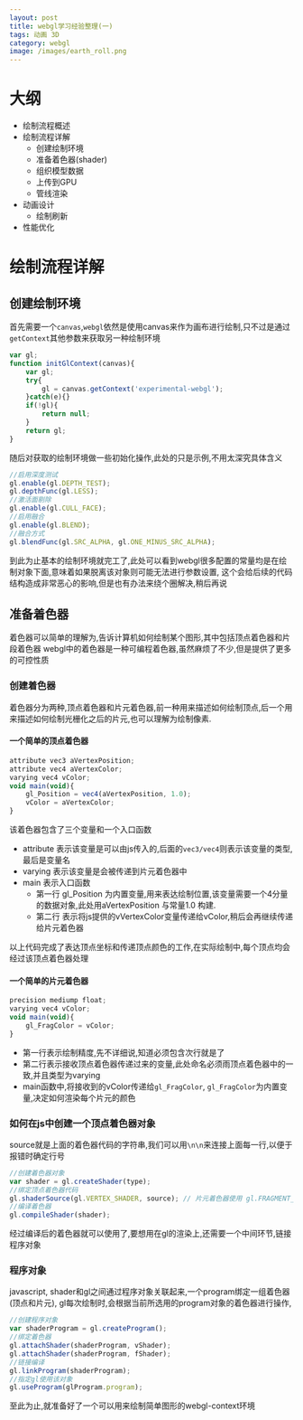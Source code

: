 ```yaml
---
layout: post
title: webgl学习经验整理(一)
tags: 动画 3D
category: webgl
image: /images/earth_roll.png
---
```


# 大纲

* 绘制流程概述
* 绘制流程详解
    * 创建绘制环境
    * 准备着色器(shader)
    * 组织模型数据
    * 上传到GPU
    * 管线渲染
* 动画设计
    * 绘制刷新
* 性能优化

<!--more-->


# 绘制流程详解

## 创建绘制环境

首先需要一个`canvas`,`webgl`依然是使用canvas来作为画布进行绘制,只不过是通过`getContext`其他参数来获取另一种绘制环境

~~~javascript
var gl;
function initGlContext(canvas){
    var gl;
    try{ 
        gl = canvas.getContext('experimental-webgl'); 
    }catch(e){}
    if(!gl){
        return null;
    }
    return gl;
}
~~~

随后对获取的绘制环境做一些初始化操作,此处的只是示例,不用太深究具体含义

~~~javascript
//启用深度测试
gl.enable(gl.DEPTH_TEST);
gl.depthFunc(gl.LESS);
//激活面剔除
gl.enable(gl.CULL_FACE);
//启用融合
gl.enable(gl.BLEND);
//融合方式
gl.blendFunc(gl.SRC_ALPHA, gl.ONE_MINUS_SRC_ALPHA);
~~~

到此为止基本的绘制环境就完工了,此处可以看到webgl很多配置的常量均是在绘制对象下面,意味着如果脱离该对象则可能无法进行参数设置,
这个会给后续的代码结构造成非常恶心的影响,但是也有办法来绕个圈解决,稍后再说

## 准备着色器

着色器可以简单的理解为,告诉计算机如何绘制某个图形,其中包括顶点着色器和片段着色器
webgl中的着色器是一种可编程着色器,虽然麻烦了不少,但是提供了更多的可控性质

### 创建着色器
   
着色器分为两种,顶点着色器和片元着色器,前一种用来描述如何绘制顶点,后一个用来描述如何绘制光栅化之后的片元,也可以理解为绘制像素.

#### 一个简单的顶点着色器

~~~javascript
attribute vec3 aVertexPosition;
attribute vec4 aVertexColor;
varying vec4 vColor;
void main(void){
    gl_Position = vec4(aVertexPosition, 1.0);
    vColor = aVertexColor;
}
~~~

该着色器包含了三个变量和一个入口函数

* attribute 表示该变量是可以由js传入的,后面的`vec3/vec4`则表示该变量的类型, 最后是变量名
* varying 表示该变量是会被传递到片元着色器中
* main 表示入口函数
    * 第一行 gl_Position 为内置变量,用来表达绘制位置,该变量需要一个4分量的数据对象,此处用aVertexPosition 与常量1.0 构建.
    * 第二行 表示将js提供的vVertexColor变量传递给vColor,稍后会再继续传递给片元着色器

以上代码完成了表达顶点坐标和传递顶点颜色的工作,在实际绘制中,每个顶点均会经过该顶点着色器处理

#### 一个简单的片元着色器

~~~javascript
precision mediump float;
varying vec4 vColor;
void main(void){
    gl_FragColor = vColor;    
}
~~~

* 第一行表示绘制精度,先不详细说,知道必须包含次行就是了
* 第二行表示接收顶点着色器传递过来的变量,此处命名必须雨顶点着色器中的一致,并且类型为varying
* main函数中,将接收到的vColor传递给`gl_FragColor`, `gl_FragColor`为内置变量,决定如何渲染每个片元的颜色

### 如何在js中创建一个顶点着色器对象

source就是上面的着色器代码的字符串,我们可以用`\n\n`来连接上面每一行,以便于报错时确定行号

~~~javascript
//创建着色器对象
var shader = gl.createShader(type);
//绑定顶点着色器代码
gl.shaderSource(gl.VERTEX_SHADER, source); // 片元着色器使用 gl.FRAGMENT_SHADER 创建
//编译着色器
gl.compileShader(shader);
~~~

经过编译后的着色器就可以使用了,要想用在gl的渲染上,还需要一个中间环节,链接程序对象

### 程序对象

javascript, shader和gl之间通过程序对象关联起来,一个program绑定一组着色器(顶点和片元), 
gl每次绘制时,会根据当前所选用的program对象的着色器进行操作,

~~~ javascript
//创建程序对象
var shaderProgram = gl.createProgram();
//绑定着色器
gl.attachShader(shaderProgram, vShader);
gl.attachShader(shaderProgram, fShader);
//链接编译
gl.linkProgram(shaderProgram);
//指定gl使用该对象
gl.useProgram(glProgram.program);
~~~

至此为止,就准备好了一个可以用来绘制简单图形的webgl-context环境



